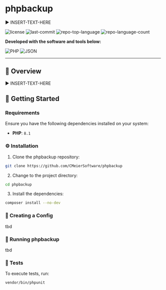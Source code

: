 # phpbackup

► INSERT-TEXT-HERE

![license](https://img.shields.io/github/license/CMeierSoftware/phpbackup?style=plastic&color=0080ff) ![last-commit](https://img.shields.io/github/last-commit/CMeierSoftware/phpbackup?style=plastic&color=0080ff) ![repo-top-language](https://img.shields.io/github/languages/top/CMeierSoftware/phpbackup?style=plastic&color=0080ff) ![repo-language-count](https://img.shields.io/github/languages/count/CMeierSoftware/phpbackup?style=plastic&color=0080ff)

**Developed with the software and tools below:**

![PHP](https://img.shields.io/badge/PHP-777BB4.svg?style=plastic&logo=PHP&logoColor=white) ![JSON](https://img.shields.io/badge/JSON-000000.svg?style=plastic&logo=JSON&logoColor=white)

---

## 📍 Overview

► INSERT-TEXT-HERE

## 🚀 Getting Started

### Requirements

Ensure you have the following dependencies installed on your system:

- **PHP**: `8.1`

### ⚙️ Installation

1. Clone the phpbackup repository:

```sh
git clone https://github.com/CMeierSoftware/phpbackup
```

2. Change to the project directory:

```sh
cd phpbackup
```

3. Install the dependencies:

```sh
composer install --no-dev
```

### 🤖 Creating a Config
tbd

### 🤖 Running phpbackup
tbd

### 🧪 Tests

To execute tests, run:

```sh
vendor/bin/phpunit
```
